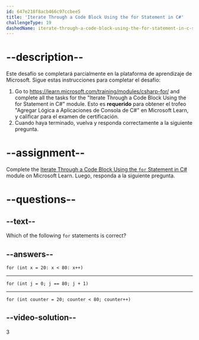```yaml
---
id: 647e218f8acb466c97ccbee5
title: 'Iterate Through a Code Block Using the for Statement in C#'
challengeType: 19
dashedName: iterate-through-a-code-block-using-the-for-statement-in-c-sharp
---
```


# --description--

Este desafío se completará parcialmente en la plataforma de aprendizaje de Microsoft. Sigue estas instrucciones para completar el desafío:

1. Go to <a href="https://learn.microsoft.com/training/modules/csharp-for/" target="_blank" rel="noreferrer">https://learn.microsoft.com/training/modules/csharp-for/</a> and complete all the tasks for the "Iterate Through a Code Block Using the for Statement in C#" module. Esto es **requerido** para obtener el trofeo "Agregar Lógica a Aplicaciones de Consola de C#" en Microsoft Learn, y calificar para el examen de certificación.
1. Cuando haya terminado, vuelva y responda correctamente a la siguiente pregunta.

# --assignment--

Complete the <a href="https://learn.microsoft.com/training/modules/csharp-for/" target="_blank" rel="noreferrer">Iterate Through a Code Block Using the `for` Statement in C#</a> module on Microsoft Learn. Luego, responda a la siguiente pregunta.

# --questions--

## --text--

Which of the following `for` statements is correct?

## --answers--

`for (int x = 20: x < 80: x++)`

---

`for (int j = 0; j == 80; j + 1)`

---

`for (int counter = 20; counter < 80; counter++)`

## --video-solution--

3

